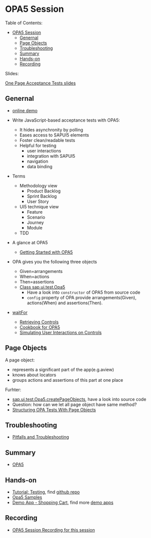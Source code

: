 # OPA5 Session

Table of Contents:

- [OPA5 Session](#opa5-session)
  - [Genernal](#genernal)
  - [Page Objects](#page-objects)
  - [Troubleshooting](#troubleshooting)
  - [Summary](#summary)
  - [Hands-on](#hands-on)
  - [Recording](#recording)

Slides:

[One Page Acceptance Tests slides](https://github.wdf.sap.corp/I074174/ASE/blob/master/materials/presentations_sapui_app.pdf)

## Genernal

- [online demo](https://sapui5.hana.ondemand.com/test-resources/sap/m/demokit/cart/webapp/test/integration/opaTestsWithGherkinAndComponent.qunit.html)

- Write JavaScript-based acceptance tests with OPA5:

  - It hides asynchronity by polling
  - Eases access to SAPUI5 elements
  - Foster clean/readable tests
  - Helpful for testing
    - user interactions
    - integration with SAPUI5
    - navigation
    - data binding

- Terms

  - Methodology view
    - Product Backlog
    - Sprint Backlog
    - User Story
  - UI5 technique view
    - Feature
    - Scenario
    - Journey
    - Module
  - TDD

- A glance at OPA5

  - [Getting Started with OPA5](https://sapui5.hana.ondemand.com/#/topic/22f175e7084247bc896c15280af9d1dc)

- OPA gives you the following three objects

  - Given=arrangements
  - When=actions
  - Then=assertions
  - [Class sap.ui.test.Opa5](https://sapui5.hana.ondemand.com/#/api/sap.ui.test.Opa5)
    - Have a look into `constructor` of OPA5 from source code
    - `config` property of OPA provide arrangements(Given), actions(When) and assertions(Then).

- [waitFor](https://sapui5.hana.ondemand.com/#/api/sap.ui.test.Opa5/methods/waitFor)
  - [Retrieving Controls](https://github.wdf.sap.corp/I074174/ems-dev/blob/019897bcf05efad72ad1bbff7c535558cb9bf48a/ui5/OPA5.md#retrieving-controls)
  - [Cookbook for OPA5](https://sapui5.hana.ondemand.com/#/topic/ce4b180d97064ad088a901b53ed48b21)
  - [Simulating User Interactions on Controls](https://github.wdf.sap.corp/I074174/ems-dev/blob/master/ui5/OPA5.md#simulating-user-interactions-on-controls)

## Page Objects

A page object:

- represents a significant part of the app(e.g.aview)
- knows about locators
- groups actions and assertions of this part at one place

Furhter:

- [sap.ui.test.Opa5.createPageObjects](https://sapui5.hana.ondemand.com/#/api/sap.ui.test.Opa5/methods/sap.ui.test.Opa5.createPageObjects), have a look into source code
- Question: how can we let all page object have same method?
- [Structuring OPA Tests With Page Objects](https://github.wdf.sap.corp/I074174/ems-dev/blob/019897bcf05efad72ad1bbff7c535558cb9bf48a/ui5/OPA5.md#structuring-opa-tests-with-page-objects)

## Troubleshooting

- [Pitfalls and Troubleshooting](https://github.wdf.sap.corp/I074174/ems-dev/blob/019897bcf05efad72ad1bbff7c535558cb9bf48a/ui5/OPA5Troubleshooting.md)

## Summary

- [OPA5](./OPA5.md)

## Hands-on

- [Tutorial: Testing](https://sapui5.hana.ondemand.com/#/topic/291c9121e6044ab381e0b51716f97f52.html), find [github repo](https://github.wdf.sap.corp/I074174/sap.ui.demo.bulletinboard)
- [Opa5 Samples](https://sapui5.hana.ondemand.com/#/entity/sap.ui.test.Opa5)
- [Demo App - Shopping Cart](https://github.wdf.sap.corp/I074174/shopping-cart), find more [demo apps](https://sapui5.hana.ondemand.com/#/demoapps)

## Recording

- [OPA5 Session Recording for this session](https://sap.apj.pgiconnect.com/p8yl19do5t1/)
